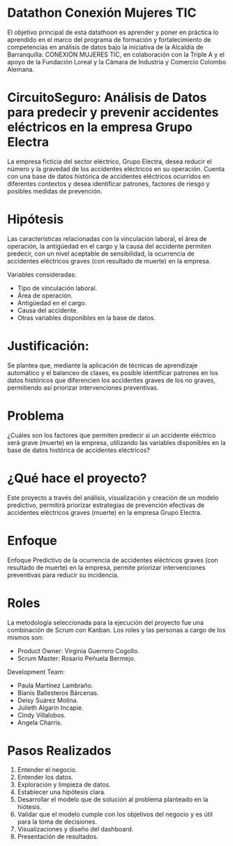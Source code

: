 # Datathon Conexión Mujeres TIC
El objetivo principal de esta datathoon es aprender y poner en práctica lo aprendido en el marco del programa de formación y fortalecimiento de competencias en análisis de datos bajo la iniciativa de la Alcaldía de Barranquilla: CONEXIÓN MUJERES TIC, en colaboración con la Triple A y el apoyo de la Fundación Loreal y la Cámara de Industria y Comercio Colombo Alemana. 
# CircuitoSeguro: Análisis de Datos para predecir y prevenir accidentes eléctricos en la empresa Grupo Electra
La empresa ficticia del sector eléctrico, Grupo Electra, desea reducir el número y la gravedad de los accidentes eléctricos en su operación. Cuenta con una base de datos histórica de accidentes eléctricos ocurridos en diferentes contextos y desea identificar patrones, factores de riesgo y posibles medidas de prevención.
# Hipótesis
Las características relacionadas con la vinculación laboral, el área de operación, la antigüedad en el cargo y la causa del accidente permiten predecir, con un nivel aceptable de sensibilidad, la ocurrencia de accidentes eléctricos graves (con resultado de muerte) en la empresa.

Variables consideradas:
  * Tipo de vinculación laboral.
  * Área de operación.
  * Antigüedad en el cargo.
  * Causa del accidente.
  * Otras variables disponibles en la base de datos.
# Justificación:
Se plantea que, mediante la aplicación de técnicas de aprendizaje automático y el balanceo de clases, es posible identificar patrones en los datos históricos que diferencien los accidentes graves de los no graves, permitiendo así priorizar intervenciones preventivas.
# Problema
¿Cuáles son los factores que permiten predecir si un accidente eléctrico será grave (muerte) en la empresa, utilizando las variables disponibles en la base de datos histórica de accidentes eléctricos?
# ¿Qué hace el proyecto?
Este proyecto a través del análisis, visualización y creación de un  modelo predictivo, permitirá priorizar estrategias de prevención efectivas de accidentes eléctricos graves (muerte) en la empresa Grupo Electra. 
# Enfoque
Enfoque Predictivo de la ocurrencia de accidentes eléctricos graves (con resultado de muerte) en la empresa, permite priorizar intervenciones preventivas para reducir su incidencia.
# Roles
La metodología seleccionada para la ejecución del proyecto fue una combinación de Scrum con Kanban. Los roles y las personas a cargo de los mismos son:
* Product Owner: Virginia Guerrero Cogollo.
* Scrum Master: Rosario Peñuela Bermejo.

Development Team:
 * Paula Martínez Lambraño.
 * Bianis Ballesteros Bárcenas.
 * Deisy Suárez Molina.
 * Julieth Algarín Incapie.
 * Cindy Villalobos.
 * Angela Charris.
# Pasos Realizados
1. Entender el negocio.
2. Entender los datos.
3. Exploración y limpieza de datos.
4. Establecer una hipótesis clara.
5. Desarrollar el modelo que de solución al problema planteado en la hiótesis.
6. Validar que el modelo cumple con  los  objetivos  del  negocio  y es  útil para la toma de decisiones.
7. Visualizaciones y diseño del dashboard.
8. Presentación de resultados.
